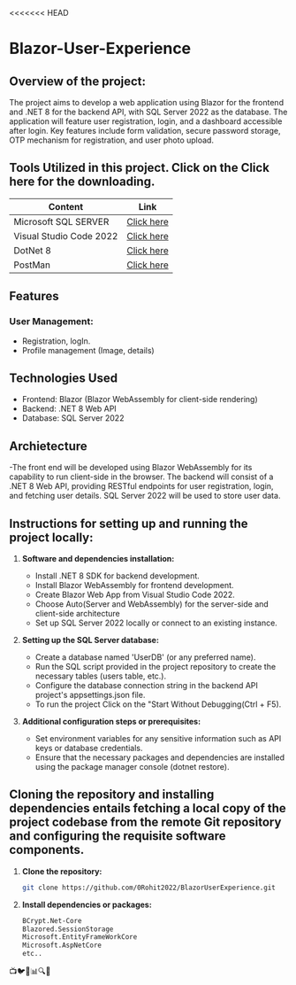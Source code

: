 <<<<<<< HEAD
# Blazor-User-Experience

## Overview of the project:

The project aims to develop a web application using Blazor for the frontend and .NET 8 for the backend API, with SQL Server 2022 as the database. The application will feature user registration, login, and a dashboard 
accessible after login. Key features include form validation, secure password storage, OTP mechanism for registration, and user photo upload.

## Tools Utilized in this project. Click on the Click here for the downloading.

| Content                | Link                                                                        |
| -------------------    | ----------------------------------------------------------------------------|
| Microsoft SQL SERVER   | [Click here](https://www.microsoft.com/en-in/sql-server/sql-server-downloads)    |
| Visual Studio Code 2022| [Click here ](https://visualstudio.microsoft.com/downloads/)   
| DotNet 8               | [Click here](https://dotnet.microsoft.com/en-us/download/dotnet/8.0)  
| PostMan                | [Click here](https://www.postman.com/downloads/)  

## Features

### User Management:

- Registration, logIn.
- Profile management (Image, details)

## Technologies Used

- Frontend: Blazor (Blazor WebAssembly for client-side rendering)
- Backend: .NET 8 Web API
- Database: SQL Server 2022

## Archietecture
-The front end will be developed using Blazor WebAssembly for its capability to run client-side in the browser. The backend will consist of a .NET 8 Web API, providing 
 RESTful endpoints for user registration, login, and fetching user details. SQL Server 2022 will be used to store user data.


## Instructions for setting up and running the project locally:

1. **Software and dependencies installation:**
   
   - Install .NET 8 SDK for backend development.
   - Install Blazor WebAssembly for frontend development.
   - Create Blazor Web App from Visual Studio Code 2022.
   - Choose Auto(Server and WebAssembly) for the server-side and client-side architecture
   - Set up SQL Server 2022 locally or connect to an existing instance.
   
3. **Setting up the SQL Server database:**
   
   - Create a database named 'UserDB' (or any preferred name).
   - Run the SQL script provided in the project repository to create the necessary tables (users table, etc.).
   - Configure the database connection string in the backend API project's appsettings.json file.
   - To run the project Click on the "Start Without Debugging(Ctrl + F5).

4. **Additional configuration steps or prerequisites:**

   - Set environment variables for any sensitive information such as API keys or database credentials.
   - Ensure that the necessary packages and dependencies are installed using the package manager console (dotnet restore).


## Cloning the repository and installing dependencies entails fetching a local copy of the project codebase from the remote Git repository and configuring the requisite software components.

1. **Clone the repository:**

    ```bash
    git clone https://github.com/0Rohit2022/BlazorUserExperience.git
    ```
2. **Install dependencies or packages:**

    ```bash
    BCrypt.Net-Core
    Blazored.SessionStorage
    Microsoft.EntityFrameWorkCore
    Microsoft.AspNetCore
    etc..
    ```

📺🐦🔧📊🔍🚀
